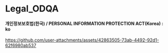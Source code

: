 # Legal_ODQA
#### 개인정보보호법(한국) / PERSONAL INFORMATION PROTECTION ACT(Korea) : ko
https://github.com/user-attachments/assets/42863505-73ab-4492-92d1-62f6980ab537

